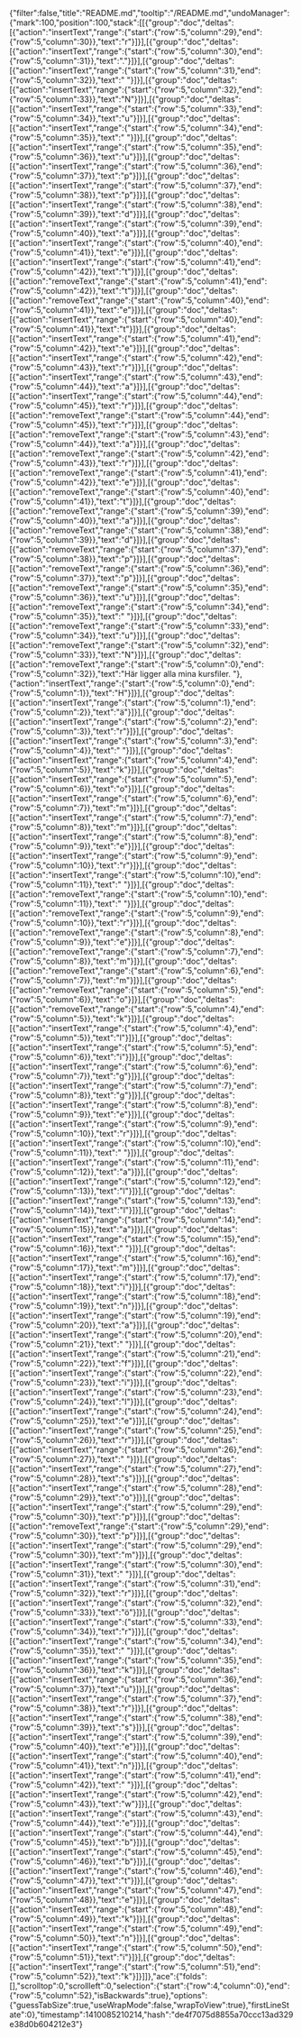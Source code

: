 {"filter":false,"title":"README.md","tooltip":"/README.md","undoManager":{"mark":100,"position":100,"stack":[[{"group":"doc","deltas":[{"action":"insertText","range":{"start":{"row":5,"column":29},"end":{"row":5,"column":30}},"text":"r"}]}],[{"group":"doc","deltas":[{"action":"insertText","range":{"start":{"row":5,"column":30},"end":{"row":5,"column":31}},"text":"."}]}],[{"group":"doc","deltas":[{"action":"insertText","range":{"start":{"row":5,"column":31},"end":{"row":5,"column":32}},"text":" "}]}],[{"group":"doc","deltas":[{"action":"insertText","range":{"start":{"row":5,"column":32},"end":{"row":5,"column":33}},"text":"N"}]}],[{"group":"doc","deltas":[{"action":"insertText","range":{"start":{"row":5,"column":33},"end":{"row":5,"column":34}},"text":"u"}]}],[{"group":"doc","deltas":[{"action":"insertText","range":{"start":{"row":5,"column":34},"end":{"row":5,"column":35}},"text":" "}]}],[{"group":"doc","deltas":[{"action":"insertText","range":{"start":{"row":5,"column":35},"end":{"row":5,"column":36}},"text":"u"}]}],[{"group":"doc","deltas":[{"action":"insertText","range":{"start":{"row":5,"column":36},"end":{"row":5,"column":37}},"text":"p"}]}],[{"group":"doc","deltas":[{"action":"insertText","range":{"start":{"row":5,"column":37},"end":{"row":5,"column":38}},"text":"p"}]}],[{"group":"doc","deltas":[{"action":"insertText","range":{"start":{"row":5,"column":38},"end":{"row":5,"column":39}},"text":"d"}]}],[{"group":"doc","deltas":[{"action":"insertText","range":{"start":{"row":5,"column":39},"end":{"row":5,"column":40}},"text":"a"}]}],[{"group":"doc","deltas":[{"action":"insertText","range":{"start":{"row":5,"column":40},"end":{"row":5,"column":41}},"text":"e"}]}],[{"group":"doc","deltas":[{"action":"insertText","range":{"start":{"row":5,"column":41},"end":{"row":5,"column":42}},"text":"t"}]}],[{"group":"doc","deltas":[{"action":"removeText","range":{"start":{"row":5,"column":41},"end":{"row":5,"column":42}},"text":"t"}]}],[{"group":"doc","deltas":[{"action":"removeText","range":{"start":{"row":5,"column":40},"end":{"row":5,"column":41}},"text":"e"}]}],[{"group":"doc","deltas":[{"action":"insertText","range":{"start":{"row":5,"column":40},"end":{"row":5,"column":41}},"text":"t"}]}],[{"group":"doc","deltas":[{"action":"insertText","range":{"start":{"row":5,"column":41},"end":{"row":5,"column":42}},"text":"e"}]}],[{"group":"doc","deltas":[{"action":"insertText","range":{"start":{"row":5,"column":42},"end":{"row":5,"column":43}},"text":"r"}]}],[{"group":"doc","deltas":[{"action":"insertText","range":{"start":{"row":5,"column":43},"end":{"row":5,"column":44}},"text":"a"}]}],[{"group":"doc","deltas":[{"action":"insertText","range":{"start":{"row":5,"column":44},"end":{"row":5,"column":45}},"text":"r"}]}],[{"group":"doc","deltas":[{"action":"removeText","range":{"start":{"row":5,"column":44},"end":{"row":5,"column":45}},"text":"r"}]}],[{"group":"doc","deltas":[{"action":"removeText","range":{"start":{"row":5,"column":43},"end":{"row":5,"column":44}},"text":"a"}]}],[{"group":"doc","deltas":[{"action":"removeText","range":{"start":{"row":5,"column":42},"end":{"row":5,"column":43}},"text":"r"}]}],[{"group":"doc","deltas":[{"action":"removeText","range":{"start":{"row":5,"column":41},"end":{"row":5,"column":42}},"text":"e"}]}],[{"group":"doc","deltas":[{"action":"removeText","range":{"start":{"row":5,"column":40},"end":{"row":5,"column":41}},"text":"t"}]}],[{"group":"doc","deltas":[{"action":"removeText","range":{"start":{"row":5,"column":39},"end":{"row":5,"column":40}},"text":"a"}]}],[{"group":"doc","deltas":[{"action":"removeText","range":{"start":{"row":5,"column":38},"end":{"row":5,"column":39}},"text":"d"}]}],[{"group":"doc","deltas":[{"action":"removeText","range":{"start":{"row":5,"column":37},"end":{"row":5,"column":38}},"text":"p"}]}],[{"group":"doc","deltas":[{"action":"removeText","range":{"start":{"row":5,"column":36},"end":{"row":5,"column":37}},"text":"p"}]}],[{"group":"doc","deltas":[{"action":"removeText","range":{"start":{"row":5,"column":35},"end":{"row":5,"column":36}},"text":"u"}]}],[{"group":"doc","deltas":[{"action":"removeText","range":{"start":{"row":5,"column":34},"end":{"row":5,"column":35}},"text":" "}]}],[{"group":"doc","deltas":[{"action":"removeText","range":{"start":{"row":5,"column":33},"end":{"row":5,"column":34}},"text":"u"}]}],[{"group":"doc","deltas":[{"action":"removeText","range":{"start":{"row":5,"column":32},"end":{"row":5,"column":33}},"text":"N"}]}],[{"group":"doc","deltas":[{"action":"removeText","range":{"start":{"row":5,"column":0},"end":{"row":5,"column":32}},"text":"Här ligger alla mina kursfiler. "},{"action":"insertText","range":{"start":{"row":5,"column":0},"end":{"row":5,"column":1}},"text":"H"}]}],[{"group":"doc","deltas":[{"action":"insertText","range":{"start":{"row":5,"column":1},"end":{"row":5,"column":2}},"text":"ä"}]}],[{"group":"doc","deltas":[{"action":"insertText","range":{"start":{"row":5,"column":2},"end":{"row":5,"column":3}},"text":"r"}]}],[{"group":"doc","deltas":[{"action":"insertText","range":{"start":{"row":5,"column":3},"end":{"row":5,"column":4}},"text":" "}]}],[{"group":"doc","deltas":[{"action":"insertText","range":{"start":{"row":5,"column":4},"end":{"row":5,"column":5}},"text":"k"}]}],[{"group":"doc","deltas":[{"action":"insertText","range":{"start":{"row":5,"column":5},"end":{"row":5,"column":6}},"text":"o"}]}],[{"group":"doc","deltas":[{"action":"insertText","range":{"start":{"row":5,"column":6},"end":{"row":5,"column":7}},"text":"m"}]}],[{"group":"doc","deltas":[{"action":"insertText","range":{"start":{"row":5,"column":7},"end":{"row":5,"column":8}},"text":"m"}]}],[{"group":"doc","deltas":[{"action":"insertText","range":{"start":{"row":5,"column":8},"end":{"row":5,"column":9}},"text":"e"}]}],[{"group":"doc","deltas":[{"action":"insertText","range":{"start":{"row":5,"column":9},"end":{"row":5,"column":10}},"text":"r"}]}],[{"group":"doc","deltas":[{"action":"insertText","range":{"start":{"row":5,"column":10},"end":{"row":5,"column":11}},"text":" "}]}],[{"group":"doc","deltas":[{"action":"removeText","range":{"start":{"row":5,"column":10},"end":{"row":5,"column":11}},"text":" "}]}],[{"group":"doc","deltas":[{"action":"removeText","range":{"start":{"row":5,"column":9},"end":{"row":5,"column":10}},"text":"r"}]}],[{"group":"doc","deltas":[{"action":"removeText","range":{"start":{"row":5,"column":8},"end":{"row":5,"column":9}},"text":"e"}]}],[{"group":"doc","deltas":[{"action":"removeText","range":{"start":{"row":5,"column":7},"end":{"row":5,"column":8}},"text":"m"}]}],[{"group":"doc","deltas":[{"action":"removeText","range":{"start":{"row":5,"column":6},"end":{"row":5,"column":7}},"text":"m"}]}],[{"group":"doc","deltas":[{"action":"removeText","range":{"start":{"row":5,"column":5},"end":{"row":5,"column":6}},"text":"o"}]}],[{"group":"doc","deltas":[{"action":"removeText","range":{"start":{"row":5,"column":4},"end":{"row":5,"column":5}},"text":"k"}]}],[{"group":"doc","deltas":[{"action":"insertText","range":{"start":{"row":5,"column":4},"end":{"row":5,"column":5}},"text":"l"}]}],[{"group":"doc","deltas":[{"action":"insertText","range":{"start":{"row":5,"column":5},"end":{"row":5,"column":6}},"text":"i"}]}],[{"group":"doc","deltas":[{"action":"insertText","range":{"start":{"row":5,"column":6},"end":{"row":5,"column":7}},"text":"g"}]}],[{"group":"doc","deltas":[{"action":"insertText","range":{"start":{"row":5,"column":7},"end":{"row":5,"column":8}},"text":"g"}]}],[{"group":"doc","deltas":[{"action":"insertText","range":{"start":{"row":5,"column":8},"end":{"row":5,"column":9}},"text":"e"}]}],[{"group":"doc","deltas":[{"action":"insertText","range":{"start":{"row":5,"column":9},"end":{"row":5,"column":10}},"text":"r"}]}],[{"group":"doc","deltas":[{"action":"insertText","range":{"start":{"row":5,"column":10},"end":{"row":5,"column":11}},"text":" "}]}],[{"group":"doc","deltas":[{"action":"insertText","range":{"start":{"row":5,"column":11},"end":{"row":5,"column":12}},"text":"a"}]}],[{"group":"doc","deltas":[{"action":"insertText","range":{"start":{"row":5,"column":12},"end":{"row":5,"column":13}},"text":"l"}]}],[{"group":"doc","deltas":[{"action":"insertText","range":{"start":{"row":5,"column":13},"end":{"row":5,"column":14}},"text":"l"}]}],[{"group":"doc","deltas":[{"action":"insertText","range":{"start":{"row":5,"column":14},"end":{"row":5,"column":15}},"text":"a"}]}],[{"group":"doc","deltas":[{"action":"insertText","range":{"start":{"row":5,"column":15},"end":{"row":5,"column":16}},"text":" "}]}],[{"group":"doc","deltas":[{"action":"insertText","range":{"start":{"row":5,"column":16},"end":{"row":5,"column":17}},"text":"m"}]}],[{"group":"doc","deltas":[{"action":"insertText","range":{"start":{"row":5,"column":17},"end":{"row":5,"column":18}},"text":"i"}]}],[{"group":"doc","deltas":[{"action":"insertText","range":{"start":{"row":5,"column":18},"end":{"row":5,"column":19}},"text":"n"}]}],[{"group":"doc","deltas":[{"action":"insertText","range":{"start":{"row":5,"column":19},"end":{"row":5,"column":20}},"text":"a"}]}],[{"group":"doc","deltas":[{"action":"insertText","range":{"start":{"row":5,"column":20},"end":{"row":5,"column":21}},"text":" "}]}],[{"group":"doc","deltas":[{"action":"insertText","range":{"start":{"row":5,"column":21},"end":{"row":5,"column":22}},"text":"f"}]}],[{"group":"doc","deltas":[{"action":"insertText","range":{"start":{"row":5,"column":22},"end":{"row":5,"column":23}},"text":"i"}]}],[{"group":"doc","deltas":[{"action":"insertText","range":{"start":{"row":5,"column":23},"end":{"row":5,"column":24}},"text":"l"}]}],[{"group":"doc","deltas":[{"action":"insertText","range":{"start":{"row":5,"column":24},"end":{"row":5,"column":25}},"text":"e"}]}],[{"group":"doc","deltas":[{"action":"insertText","range":{"start":{"row":5,"column":25},"end":{"row":5,"column":26}},"text":"r"}]}],[{"group":"doc","deltas":[{"action":"insertText","range":{"start":{"row":5,"column":26},"end":{"row":5,"column":27}},"text":" "}]}],[{"group":"doc","deltas":[{"action":"insertText","range":{"start":{"row":5,"column":27},"end":{"row":5,"column":28}},"text":"s"}]}],[{"group":"doc","deltas":[{"action":"insertText","range":{"start":{"row":5,"column":28},"end":{"row":5,"column":29}},"text":"o"}]}],[{"group":"doc","deltas":[{"action":"insertText","range":{"start":{"row":5,"column":29},"end":{"row":5,"column":30}},"text":"p"}]}],[{"group":"doc","deltas":[{"action":"removeText","range":{"start":{"row":5,"column":29},"end":{"row":5,"column":30}},"text":"p"}]}],[{"group":"doc","deltas":[{"action":"insertText","range":{"start":{"row":5,"column":29},"end":{"row":5,"column":30}},"text":"m"}]}],[{"group":"doc","deltas":[{"action":"insertText","range":{"start":{"row":5,"column":30},"end":{"row":5,"column":31}},"text":" "}]}],[{"group":"doc","deltas":[{"action":"insertText","range":{"start":{"row":5,"column":31},"end":{"row":5,"column":32}},"text":"r"}]}],[{"group":"doc","deltas":[{"action":"insertText","range":{"start":{"row":5,"column":32},"end":{"row":5,"column":33}},"text":"ö"}]}],[{"group":"doc","deltas":[{"action":"insertText","range":{"start":{"row":5,"column":33},"end":{"row":5,"column":34}},"text":"r"}]}],[{"group":"doc","deltas":[{"action":"insertText","range":{"start":{"row":5,"column":34},"end":{"row":5,"column":35}},"text":" "}]}],[{"group":"doc","deltas":[{"action":"insertText","range":{"start":{"row":5,"column":35},"end":{"row":5,"column":36}},"text":"k"}]}],[{"group":"doc","deltas":[{"action":"insertText","range":{"start":{"row":5,"column":36},"end":{"row":5,"column":37}},"text":"u"}]}],[{"group":"doc","deltas":[{"action":"insertText","range":{"start":{"row":5,"column":37},"end":{"row":5,"column":38}},"text":"r"}]}],[{"group":"doc","deltas":[{"action":"insertText","range":{"start":{"row":5,"column":38},"end":{"row":5,"column":39}},"text":"s"}]}],[{"group":"doc","deltas":[{"action":"insertText","range":{"start":{"row":5,"column":39},"end":{"row":5,"column":40}},"text":"e"}]}],[{"group":"doc","deltas":[{"action":"insertText","range":{"start":{"row":5,"column":40},"end":{"row":5,"column":41}},"text":"n"}]}],[{"group":"doc","deltas":[{"action":"insertText","range":{"start":{"row":5,"column":41},"end":{"row":5,"column":42}},"text":" "}]}],[{"group":"doc","deltas":[{"action":"insertText","range":{"start":{"row":5,"column":42},"end":{"row":5,"column":43}},"text":"w"}]}],[{"group":"doc","deltas":[{"action":"insertText","range":{"start":{"row":5,"column":43},"end":{"row":5,"column":44}},"text":"e"}]}],[{"group":"doc","deltas":[{"action":"insertText","range":{"start":{"row":5,"column":44},"end":{"row":5,"column":45}},"text":"b"}]}],[{"group":"doc","deltas":[{"action":"insertText","range":{"start":{"row":5,"column":45},"end":{"row":5,"column":46}},"text":"b"}]}],[{"group":"doc","deltas":[{"action":"insertText","range":{"start":{"row":5,"column":46},"end":{"row":5,"column":47}},"text":"t"}]}],[{"group":"doc","deltas":[{"action":"insertText","range":{"start":{"row":5,"column":47},"end":{"row":5,"column":48}},"text":"e"}]}],[{"group":"doc","deltas":[{"action":"insertText","range":{"start":{"row":5,"column":48},"end":{"row":5,"column":49}},"text":"k"}]}],[{"group":"doc","deltas":[{"action":"insertText","range":{"start":{"row":5,"column":49},"end":{"row":5,"column":50}},"text":"n"}]}],[{"group":"doc","deltas":[{"action":"insertText","range":{"start":{"row":5,"column":50},"end":{"row":5,"column":51}},"text":"i"}]}],[{"group":"doc","deltas":[{"action":"insertText","range":{"start":{"row":5,"column":51},"end":{"row":5,"column":52}},"text":"k"}]}]]},"ace":{"folds":[],"scrolltop":0,"scrollleft":0,"selection":{"start":{"row":4,"column":0},"end":{"row":5,"column":52},"isBackwards":true},"options":{"guessTabSize":true,"useWrapMode":false,"wrapToView":true},"firstLineState":0},"timestamp":1410085210214,"hash":"de4f7075d8855a70ccc13ad329e38d0b604212e3"}